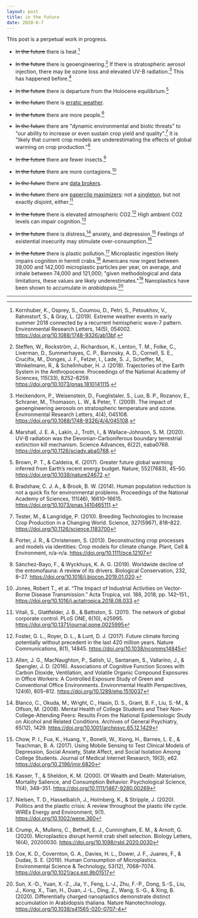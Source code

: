 ```yaml
---
layout: post
title: in the future
date: 2020-6-7
---
```


This post is a perpetual work in progress.

- ~~In the future~~ there is heat.[^1]

- ~~In the future~~ there is geoengineering.[^2] If there is stratospheric aerosol injection, there may be ozone loss and elevated UV-B radiation.[^3] This has happened before.[^4]

- ~~In the future~~ there is departure from the Holocene equilibrium.[^5]

- ~~In the future~~ there is [erratic weather](https://www.farmprogress.com/farm-operations/usda-crop-progress-corn-planting-drags-along).

- ~~In the future~~ there are more people.[^6]

- ~~In the future~~ there are "dynamic environmental and biotic threats" to "our ability to increase or even sustain crop yield and quality".[^7] It is "likely that current crop models are underestimating the effects of global warming on crop production."[^8]

- ~~In the future~~ there are fewer insects.[^9]

- ~~In the future~~ there are more contagions.[^10]

- ~~In the future~~ there are [data brokers](https://www.schneier.com/essays/archives/2020/01/were_banning_facial_.html).

- ~~In the future~~ there are [paperclip maximizers](https://nickbostrom.com/ethics/ai.html): not a [singleton](https://nickbostrom.com/fut/singleton.html), but not exactly disjoint, either.[^11]

- ~~In the future~~ there is elevated atmospheric CO2.[^12] High ambient CO2 levels can impair cognition.[^13]

- ~~In the future~~ there is distress,[^14] anxiety, and depression.[^15] Feelings of existential insecurity may stimulate over-consumption.[^16]

- ~~In the future~~ there is plastic pollution.[^17] Microplastic ingestion likely impairs cognition in hermit crabs.[^18] Americans now ingest between 39,000 and 142,000 microplastic particles per year, on average, and inhale between 74,000 and 121,000; "given methodological and data limitations, these values are likely underestimates."[^19] Nanoplastics have been shown to accumulate in *arabidopsis*.[^20]

---

[^1]: Kornhuber, K., Osprey, S., Coumou, D., Petri, S., Petoukhov, V., Rahmstorf, S., & Gray, L. (2019). Extreme weather events in early summer 2018 connected by a recurrent hemispheric wave-7 pattern. Environmental Research Letters, 14(5), 054002. <a href="https://doi.org/10.1088/1748-9326/ab13bf">https://doi.org/10.1088/1748-9326/ab13bf</a>.

[^2]: Steffen, W., Rockström, J., Richardson, K., Lenton, T. M., Folke, C., Liverman, D., Summerhayes, C. P., Barnosky, A. D., Cornell, S. E., Crucifix, M., Donges, J. F., Fetzer, I., Lade, S. J., Scheffer, M., Winkelmann, R., & Schellnhuber, H. J. (2018). Trajectories of the Earth System in the Anthropocene. Proceedings of the National Academy of Sciences, 115(33), 8252–8259. <a href="https://doi.org/10.1073/pnas.1810141115">https://doi.org/10.1073/pnas.1810141115</a>.

[^3]: Heckendorn, P., Weisenstein, D., Fueglistaler, S., Luo, B. P., Rozanov, E., Schraner, M., Thomason, L. W., & Peter, T. (2009). The impact of geoengineering aerosols on stratospheric temperature and ozone. Environmental Research Letters, 4(4), 045108. <a href="https://doi.org/10.1088/1748-9326/4/4/045108">https://doi.org/10.1088/1748-9326/4/4/045108</a>.

[^4]: Marshall, J. E. A., Lakin, J., Troth, I., & Wallace-Johnson, S. M. (2020). UV-B radiation was the Devonian-Carboniferous boundary terrestrial extinction kill mechanism. Science Advances, 6(22), eaba0768. <a href="https://doi.org/10.1126/sciadv.aba0768">https://doi.org/10.1126/sciadv.aba0768</a>.

[^5]: Brown, P. T., & Caldeira, K. (2017). Greater future global warming inferred from Earth’s recent energy budget. Nature, 552(7683), 45–50. <a href="https://doi.org/10.1038/nature24672">https://doi.org/10.1038/nature24672</a>.

[^6]: Bradshaw, C. J. A., & Brook, B. W. (2014). Human population reduction is not a quick fix for environmental problems. Proceedings of the National Academy of Sciences, 111(46), 16610–16615. <a href="https://doi.org/10.1073/pnas.1410465111">https://doi.org/10.1073/pnas.1410465111</a>.

[^7]: Tester, M., & Langridge, P. (2010). Breeding Technologies to Increase Crop Production in a Changing World. Science, 327(5967), 818–822. <a href="https://doi.org/10.1126/science.1183700">https://doi.org/10.1126/science.1183700</a>

[^8]: Porter, J. R., & Christensen, S. (2013). Deconstructing crop processes and models via identities: Crop models for climate change. Plant, Cell & Environment, n/a-n/a. <a href="https://doi.org/10.1111/pce.12107">https://doi.org/10.1111/pce.12107</a>

[^9]: Sánchez-Bayo, F., & Wyckhuys, K. A. G. (2019). Worldwide decline of the entomofauna: A review of its drivers. Biological Conservation, 232, 8–27. <a href="https://doi.org/10.1016/j.biocon.2019.01.020">https://doi.org/10.1016/j.biocon.2019.01.020</a>.

[^10]: Jones, Robert T., et al. “The Impact of Industrial Activities on Vector-Borne Disease Transmission.” Acta Tropica, vol. 188, 2018, pp. 142–151., <a href="https://doi.org/10.1016/j.actatropica.2018.08.033">https://doi.org/10.1016/j.actatropica.2018.08.033</a>.

[^11]: Vitali, S., Glattfelder, J. B., & Battiston, S. (2011). The network of global corporate control. PLoS ONE, 6(10), e25995. <a href="https://doi.org/10.1371/journal.pone.0025995">https://doi.org/10.1371/journal.pone.0025995</a>

[^12]: Foster, G. L., Royer, D. L., & Lunt, D. J. (2017). Future climate forcing potentially without precedent in the last 420 million years. Nature Communications, 8(1), 14845. <a href="https://doi.org/10.1038/ncomms14845">https://doi.org/10.1038/ncomms14845</a>

[^13]: Allen, J. G., MacNaughton, P., Satish, U., Santanam, S., Vallarino, J., & Spengler, J. D. (2016). Associations of Cognitive Function Scores with Carbon Dioxide, Ventilation, and Volatile Organic Compound Exposures in Office Workers: A Controlled Exposure Study of Green and Conventional Office Environments. Environmental Health Perspectives, 124(6), 805–812. <a href="https://doi.org/10.1289/ehp.1510037">https://doi.org/10.1289/ehp.1510037</a>

[^14]: Blanco, C., Okuda, M., Wright, C., Hasin, D. S., Grant, B. F., Liu, S.-M., & Olfson, M. (2008). Mental Health of College Students and Their Non–College-Attending Peers: Results From the National Epidemiologic Study on Alcohol and Related Conditions. Archives of General Psychiatry, 65(12), 1429. <a href="https://doi.org/10.1001/archpsyc.65.12.1429">https://doi.org/10.1001/archpsyc.65.12.1429</a>

[^15]: Chow, P. I., Fua, K., Huang, Y., Bonelli, W., Xiong, H., Barnes, L. E., & Teachman, B. A. (2017). Using Mobile Sensing to Test Clinical Models of Depression, Social Anxiety, State Affect, and Social Isolation Among College Students. Journal of Medical Internet Research, 19(3), e62. <a href="https://doi.org/10.2196/jmir.6820">https://doi.org/10.2196/jmir.6820</a>

[^16]: Kasser, T., & Sheldon, K. M. (2000). Of Wealth and Death: Materialism, Mortality Salience, and Consumption Behavior. Psychological Science, 11(4), 348–351. <a href="https://doi.org/10.1111/1467-9280.00269">https://doi.org/10.1111/1467-9280.00269</a>

[^17]: Nielsen, T. D., Hasselbalch, J., Holmberg, K., & Stripple, J. (2020). Politics and the plastic crisis: A review throughout the plastic life cycle. WIREs Energy and Environment, 9(1). <a href="https://doi.org/10.1002/wene.360">https://doi.org/10.1002/wene.360</a>

[^18]: Crump, A., Mullens, C., Bethell, E. J., Cunningham, E. M., & Arnott, G. (2020). Microplastics disrupt hermit crab shell selection. Biology Letters, 16(4), 20200030. <a href="https://doi.org/10.1098/rsbl.2020.0030">https://doi.org/10.1098/rsbl.2020.0030</a>

[^19]: Cox, K. D., Covernton, G. A., Davies, H. L., Dower, J. F., Juanes, F., & Dudas, S. E. (2019). Human Consumption of Microplastics. Environmental Science & Technology, 53(12), 7068–7074. <a href="https://doi.org/10.1021/acs.est.9b01517">https://doi.org/10.1021/acs.est.9b01517</a>

[^20]: Sun, X.-D., Yuan, X.-Z., Jia, Y., Feng, L.-J., Zhu, F.-P., Dong, S.-S., Liu, J., Kong, X., Tian, H., Duan, J.-L., Ding, Z., Wang, S.-G., & Xing, B. (2020). Differentially charged nanoplastics demonstrate distinct accumulation in Arabidopsis thaliana. Nature Nanotechnology. <a href="https://doi.org/10.1038/s41565-020-0707-4">https://doi.org/10.1038/s41565-020-0707-4</a>

